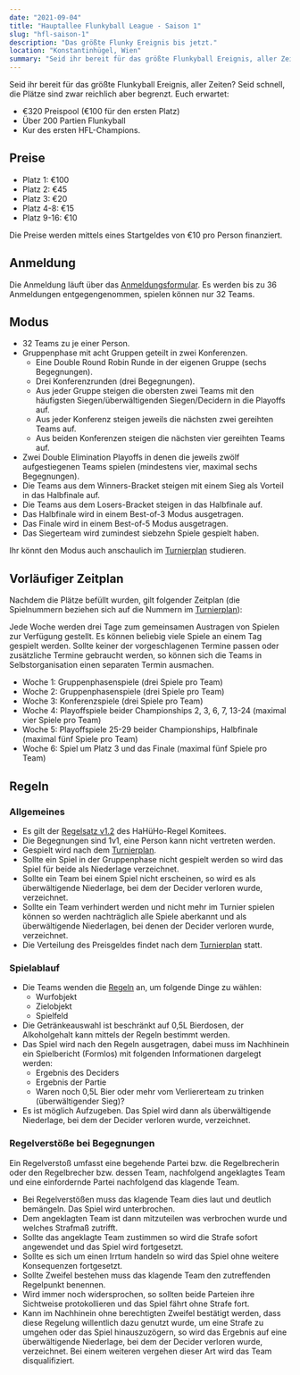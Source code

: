 ```yaml
---
date: "2021-09-04"
title: "Hauptallee Flunkyball League - Saison 1"
slug: "hfl-saison-1"
description: "Das größte Flunky Ereignis bis jetzt."
location: "Konstantinhügel, Wien"
summary: "Seid ihr bereit für das größte Flunkyball Ereignis, aller Zeiten? Seid schnell, die Plätze sind zwar reichlich aber begrenzt. Euch erwartet: über €300 Preispool, 200 Partien Flunkyball und die Kur des ersten HFL-Champions."
---
```

Seid ihr bereit für das größte Flunkyball Ereignis, aller Zeiten? Seid schnell, die Plätze sind zwar reichlich aber begrenzt. Euch erwartet:

- €320 Preispool (€100 für den ersten Platz)
- Über 200 Partien Flunkyball
- Kur des ersten HFL-Champions.

## Preise

- Platz 1: €100
- Platz 2: €45
- Platz 3: €20
- Platz 4-8: €15
- Platz 9-16: €10

Die Preise werden mittels eines Startgeldes von €10 pro Person finanziert.

## Anmeldung

Die Anmeldung läuft über das [Anmeldungsformular](https://forms.gle/oj8NpJf6B2DtEsjZ8). Es werden bis zu 36 Anmeldungen entgegengenommen, spielen können nur 32 Teams.

## Modus

- 32 Teams zu je einer Person.
- Gruppenphase mit acht Gruppen geteilt in zwei Konferenzen.
  + Eine Double Round Robin Runde in der eigenen Gruppe (sechs Begegnungen).
  + Drei Konferenzrunden (drei Begegnungen).
  + Aus jeder Gruppe steigen die obersten zwei Teams mit den häufigsten Siegen/überwältigenden Siegen/Decidern in die Playoffs auf.
  + Aus jeder Konferenz steigen jeweils die nächsten zwei gereihten Teams auf.
  + Aus beiden Konferenzen steigen die nächsten vier gereihten Teams auf.
- Zwei Double Elimination Playoffs in denen die jeweils zwölf aufgestiegenen Teams spielen (mindestens vier, maximal sechs Begegnungen).
- Die Teams aus dem Winners-Bracket steigen mit einem Sieg als Vorteil in das Halbfinale auf.
- Die Teams aus dem Losers-Bracket steigen in das Halbfinale auf.
- Das Halbfinale wird in einem Best-of-3 Modus ausgetragen.
- Das Finale wird in einem Best-of-5 Modus ausgetragen.
- Das Siegerteam wird zumindest siebzehn Spiele gespielt haben.

Ihr könnt den Modus auch anschaulich im [Turnierplan](https://docs.google.com/spreadsheets/d/1m3xTGM5kFjYiyqQcSN8xgM1dlCR-FFavkQp8OuNA62A/edit?usp=sharing) studieren.

## Vorläufiger Zeitplan


Nachdem die Plätze befüllt wurden, gilt folgender Zeitplan (die Spielnummern beziehen sich auf die Nummern im [Turnierplan](https://docs.google.com/spreadsheets/d/1m3xTGM5kFjYiyqQcSN8xgM1dlCR-FFavkQp8OuNA62A/edit?usp=sharing)):

Jede Woche werden drei Tage zum gemeinsamen Austragen von Spielen zur Verfügung gestellt. Es können beliebig viele Spiele an einem Tag gespielt werden. Sollte keiner der vorgeschlagenen Termine passen oder zusätzliche Termine gebraucht werden, so können sich die Teams in Selbstorganisation einen separaten Termin ausmachen.

- Woche 1: Gruppenphasenspiele (drei Spiele pro Team)
- Woche 2: Gruppenphasenspiele (drei Spiele pro Team)
- Woche 3: Konferenzspiele (drei Spiele pro Team)
- Woche 4: Playoffspiele beider Championships 2, 3, 6, 7, 13-24 (maximal vier Spiele pro Team)
- Woche 5: Playoffspiele 25-29 beider Championships, Halbfinale (maximal fünf Spiele pro Team)
- Woche 6: Spiel um Platz 3 und das Finale (maximal fünf Spiele pro Team)


## Regeln

### Allgemeines

- Es gilt der [Regelsatz v1.2](https://github.com/Hauptallee-Huegel-Homies/Flunkyball-Rules/releases/download/1.2-Final%2B1/de.pdf) des HaHüHo-Regel Komitees.
- Die Begegnungen sind 1v1, eine Person kann nicht vertreten werden.
- Gespielt wird nach dem [Turnierplan](https://docs.google.com/spreadsheets/d/1m3xTGM5kFjYiyqQcSN8xgM1dlCR-FFavkQp8OuNA62A/edit?usp=sharing).
- Sollte ein Spiel in der Gruppenphase nicht gespielt werden so wird das Spiel für beide als Niederlage verzeichnet.
- Sollte ein Team bei einem Spiel nicht erscheinen, so wird es als überwältigende Niederlage, bei dem der Decider verloren wurde, verzeichnet.
- Sollte ein Team verhindert werden und nicht mehr im Turnier spielen können so werden nachträglich alle Spiele aberkannt und als überwältigende Niederlagen, bei denen der Decider verloren wurde, verzeichnet.
- Die Verteilung des Preisgeldes findet nach dem [Turnierplan]([Turnierplan](https://docs.google.com/spreadsheets/d/1m3xTGM5kFjYiyqQcSN8xgM1dlCR-FFavkQp8OuNA62A/edit?usp=sharing)) statt.

### Spielablauf

- Die Teams wenden die [Regeln](https://github.com/Hauptallee-Huegel-Homies/Flunkyball-Rules/releases/download/1.2-Final%2B1/de.pdf) an, um folgende Dinge zu wählen:
  + Wurfobjekt 
  + Zielobjekt
  + Spielfeld
- Die Getränkeauswahl ist beschränkt auf 0,5L Bierdosen, der Alkoholgehalt kann mittels der Regeln bestimmt werden.
- Das Spiel wird nach den Regeln ausgetragen, dabei muss im Nachhinein ein Spielbericht (Formlos) mit folgenden Informationen dargelegt werden:
  + Ergebnis des Deciders
  + Ergebnis der Partie
  + Waren noch 0,5L Bier oder mehr vom Verliererteam zu trinken (überwältigender Sieg)?
- Es ist möglich Aufzugeben. Das Spiel wird dann als überwältigende Niederlage, bei dem der Decider verloren wurde, verzeichnet.

### Regelverstöße bei Begegnungen

Ein Regelverstoß umfasst eine begehende Partei bzw. die Regelbrecherin oder den Regelbrecher bzw. dessen Team, nachfolgend angeklagtes Team und eine einfordernde Partei nachfolgend das klagende Team.

- Bei Regelverstößen muss das klagende Team dies laut und deutlich bemängeln. Das Spiel wird unterbrochen.
- Dem angeklagten Team ist dann mitzuteilen was verbrochen wurde und welches Strafmaß zutrifft.
- Sollte das angeklagte Team zustimmen so wird die Strafe sofort angewendet und das Spiel wird fortgesetzt.
- Sollte es sich um einen Irrtum handeln so wird das Spiel ohne weitere Konsequenzen fortgesetzt.
- Sollte Zweifel bestehen muss das klagende Team den zutreffenden Regelpunkt benennen.
- Wird immer noch widersprochen, so sollten beide Parteien ihre Sichtweise protokollieren und das Spiel fährt ohne Strafe fort.
- Kann im Nachhinein ohne berechtigten Zweifel bestätigt werden, dass diese Regelung willentlich dazu genutzt wurde, um eine Strafe zu umgehen oder das Spiel hinauszuzögern, so wird das Ergebnis auf eine überwältigende Niederlage, bei dem der Decider verloren wurde, verzeichnet. Bei einem weiteren vergehen dieser Art wird das Team disqualifiziert.
